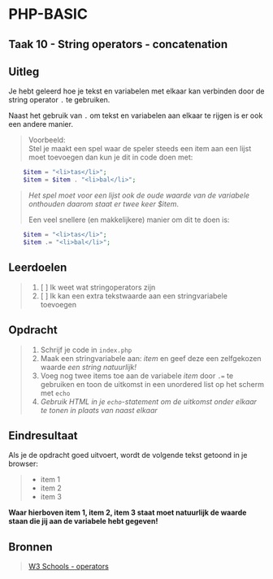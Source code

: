# PHP-BASIC

## Taak 10 - String operators - concatenation

## Uitleg

Je hebt geleerd hoe je tekst en variabelen met elkaar kan verbinden door de string operator `.` te gebruiken.

Naast het gebruik van `.` om tekst en variabelen aan elkaar te rijgen is er ook een andere manier.

>Voorbeeld:  
Stel je maakt een spel waar de speler steeds een item aan een lijst moet toevoegen dan kun je dit in code doen met:

```php
    $item = "<li>tas</li>";
    $item = $item . "<li>bal</li>";
```

>_Het spel moet voor een lijst ook de oude waarde van de variabele onthouden daarom staat er twee keer $item_.  
>
>Een veel snellere (en makkelijkere) manier om dit te doen is:

```php
    $item = "<li>tas</li>";
    $item .= "<li>bal</li>";
```
>
## Leerdoelen

>1. [ ] Ik weet wat stringoperators zijn
>2. [ ] Ik kan een extra tekstwaarde aan een stringvariabele toevoegen

## Opdracht

>1. Schrijf je code in `index.php`
>2. Maak een stringvariabele aan: _item_ en geef deze een zelfgekozen waarde _een string natuurlijk!_
>3. Voeg nog twee items toe aan de variabele _item_ door `.=` te gebruiken en toon de uitkomst in een unordered list op het scherm met `echo`
>4. _Gebruik HTML in je `echo`-statement om de uitkomst onder elkaar te tonen in plaats van naast elkaar_

## Eindresultaat

Als je de opdracht goed uitvoert, wordt de volgende tekst getoond in je browser:

>* item 1
>* item 2
>* item 3

__Waar hierboven item 1, item 2, item 3 staat moet natuurlijk de waarde staan die jij aan de variabele hebt gegeven!__

## Bronnen

>[W3 Schools - operators](https://www.w3schools.com/php/php_operators.asp)

<!--- ------------ DIT COMMENTAAR LATEN STAAN AUB ------------
------------------ ------------------------------ ------------
------------------ eagle ref:88708730
------------------ ------------------------------ ------------
------------------ DIT COMMENTAAR LATEN STAAN AUB -------- -->
